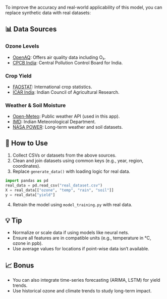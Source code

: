 To improve the accuracy and real-world applicability of this model, you can replace synthetic data with real datasets:

## 📊 Data Sources

### Ozone Levels
- [OpenAQ](https://openaq.org): Offers air quality data including O₃.
- [CPCB India](https://cpcb.nic.in/): Central Pollution Control Board for India.

### Crop Yield
- [FAOSTAT](https://www.fao.org/faostat/): International crop statistics.
- [ICAR India](https://icar.org.in/): Indian Council of Agricultural Research.

### Weather & Soil Moisture
- [Open-Meteo](https://open-meteo.com): Public weather API (used in this app).
- [IMD](https://mausam.imd.gov.in): Indian Meteorological Department.
- [NASA POWER](https://power.larc.nasa.gov/): Long-term weather and soil datasets.

## 🔄 How to Use
1. Collect CSVs or datasets from the above sources.
2. Clean and join datasets using common keys (e.g., year, region, coordinates).
3. Replace `generate_data()` with loading logic for real data.

```python
import pandas as pd
real_data = pd.read_csv("real_dataset.csv")
X = real_data[["ozone", "temp", "rain", "soil"]]
y = real_data["yield"]
```

4. Retrain the model using `model_training.py` with real data.

## 💡 Tip
- Normalize or scale data if using models like neural nets.
- Ensure all features are in compatible units (e.g., temperature in °C, ozone in ppb).
- Use average values for locations if point-wise data isn’t available.

## 📈 Bonus
- You can also integrate time-series forecasting (ARIMA, LSTM) for yield trends.
- Use historical ozone and climate trends to study long-term impact.
